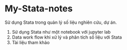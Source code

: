 # My-Stata-notes
Sử dụng Stata trong quản lý số liệu nghiên cứu, dự án.

1. Sử dụng Stata như một notebook với jupyter lab
2. Data work flow khi xử lý và phân tích số liệu với Stata
3. Tài liệu tham khảo
